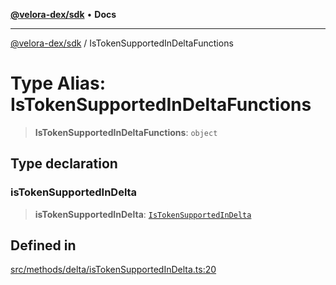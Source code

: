 [**@velora-dex/sdk**](../README.md) • **Docs**

***

[@velora-dex/sdk](../globals.md) / IsTokenSupportedInDeltaFunctions

# Type Alias: IsTokenSupportedInDeltaFunctions

> **IsTokenSupportedInDeltaFunctions**: `object`

## Type declaration

### isTokenSupportedInDelta

> **isTokenSupportedInDelta**: [`IsTokenSupportedInDelta`](../-internal-/type-aliases/IsTokenSupportedInDelta.md)

## Defined in

[src/methods/delta/isTokenSupportedInDelta.ts:20](https://github.com/VeloraDEX/sdk/blob/feat/extend_delta_orders_filtering/src/methods/delta/isTokenSupportedInDelta.ts#L20)
